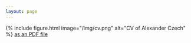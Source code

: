 ```yaml
---
layout: page
---
```


{% include figure.html image="/img/cv.png" alt="CV of Alexander Czech" %} 
[as an PDF file](/files/CV.pdf)
